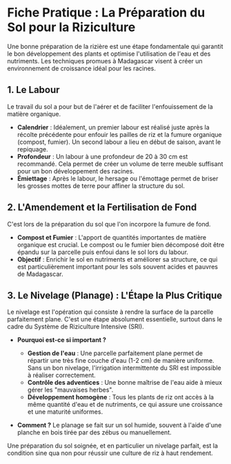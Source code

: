 # Fiche Pratique : La Préparation du Sol pour la Riziculture

Une bonne préparation de la rizière est une étape fondamentale qui garantit le bon développement des plants et optimise l'utilisation de l'eau et des nutriments. Les techniques promues à Madagascar visent à créer un environnement de croissance idéal pour les racines.

## 1. Le Labour

Le travail du sol a pour but de l'aérer et de faciliter l'enfouissement de la matière organique.

- **Calendrier** : Idéalement, un premier labour est réalisé juste après la récolte précédente pour enfouir les pailles de riz et la fumure organique (compost, fumier). Un second labour a lieu en début de saison, avant le repiquage.
- **Profondeur** : Un labour à une profondeur de 20 à 30 cm est recommandé. Cela permet de créer un volume de terre meuble suffisant pour un bon développement des racines.
- **Émiettage** : Après le labour, le hersage ou l'émottage permet de briser les grosses mottes de terre pour affiner la structure du sol.

## 2. L'Amendement et la Fertilisation de Fond

C'est lors de la préparation du sol que l'on incorpore la fumure de fond.
- **Compost et Fumier** : L'apport de quantités importantes de matière organique est crucial. Le compost ou le fumier bien décomposé doit être épandu sur la parcelle puis enfoui dans le sol lors du labour.
- **Objectif** : Enrichir le sol en nutriments et améliorer sa structure, ce qui est particulièrement important pour les sols souvent acides et pauvres de Madagascar.

## 3. Le Nivelage (Planage) : L'Étape la Plus Critique

Le nivelage est l'opération qui consiste à rendre la surface de la parcelle parfaitement plane. C'est une étape absolument essentielle, surtout dans le cadre du Système de Riziculture Intensive (SRI).

- **Pourquoi est-ce si important ?**
    - **Gestion de l'eau** : Une parcelle parfaitement plane permet de répartir une très fine couche d'eau (1-2 cm) de manière uniforme. Sans un bon nivelage, l'irrigation intermittente du SRI est impossible à réaliser correctement.
    - **Contrôle des adventices** : Une bonne maîtrise de l'eau aide à mieux gérer les "mauvaises herbes".
    - **Développement homogène** : Tous les plants de riz ont accès à la même quantité d'eau et de nutriments, ce qui assure une croissance et une maturité uniformes.

- **Comment ?** Le planage se fait sur un sol humide, souvent à l'aide d'une planche en bois tirée par des zébus ou manuellement.

Une préparation du sol soignée, et en particulier un nivelage parfait, est la condition sine qua non pour réussir une culture de riz à haut rendement.